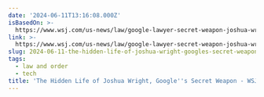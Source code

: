 ```yaml
---
date: '2024-06-11T13:16:08.000Z'
isBasedOn: >-
  https://www.wsj.com/us-news/law/google-lawyer-secret-weapon-joshua-wright-c98d5a31?mod=article_relatedinline&_ga=2.132814862.1493896798.1718111711-1656456311.1718111708
link: >-
  https://www.wsj.com/us-news/law/google-lawyer-secret-weapon-joshua-wright-c98d5a31?mod=article_relatedinline&_ga=2.132814862.1493896798.1718111711-1656456311.1718111708
slug: 2024-06-11-the-hidden-life-of-joshua-wright-googles-secret-weapon-wsj
tags:
  - law and order
  - tech
title: 'The Hidden Life of Joshua Wright, Google''s Secret Weapon - WSJ'
---
```

 
